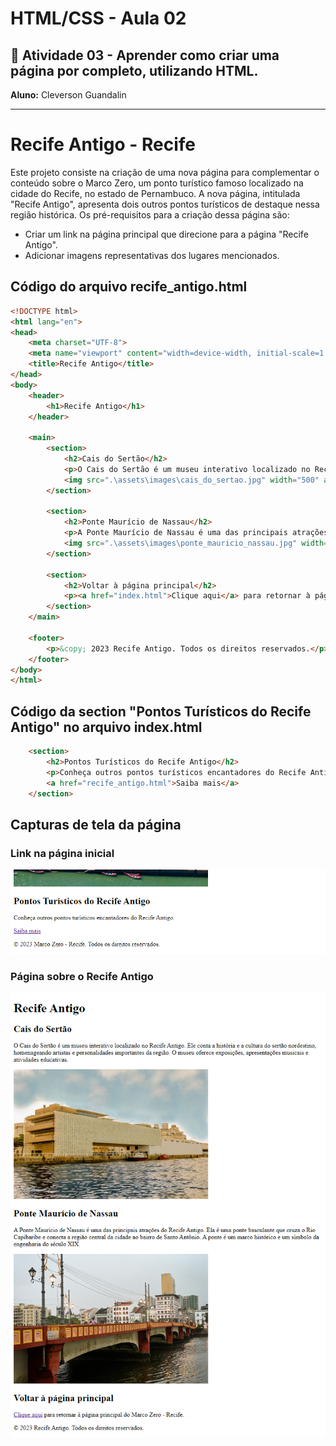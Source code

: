 # HTML/CSS  - Aula 02
## 📄 Atividade 03 - Aprender como criar uma página por completo, utilizando HTML. 
**Aluno:** Cleverson Guandalin

---
# Recife Antigo - Recife
Este projeto consiste na criação de uma nova página para complementar o conteúdo sobre o Marco Zero, um ponto turístico famoso localizado na cidade do Recife, no estado de Pernambuco. A nova página, intitulada "Recife Antigo", apresenta dois outros pontos turísticos de destaque nessa região histórica. Os pré-requisitos para a criação dessa página são:

- Criar um link na página principal que direcione para a página "Recife Antigo".
- Adicionar imagens representativas dos lugares mencionados.


## Código do arquivo recife_antigo.html
```html
<!DOCTYPE html>
<html lang="en">
<head>
    <meta charset="UTF-8">
    <meta name="viewport" content="width=device-width, initial-scale=1.0">
    <title>Recife Antigo</title>
</head>
<body>
    <header>
        <h1>Recife Antigo</h1>
    </header>

    <main>
        <section>
            <h2>Cais do Sertão</h2>
            <p>O Cais do Sertão é um museu interativo localizado no Recife Antigo. Ele conta a história e a cultura do sertão nordestino, homenageando artistas e personalidades importantes da região. O museu oferece exposições, apresentações musicais e atividades educativas.</p>
            <img src=".\assets\images\cais_do_sertao.jpg" width="500" alt="Imagem do Cais do Sertão">
        </section>

        <section>
            <h2>Ponte Maurício de Nassau</h2>
            <p>A Ponte Maurício de Nassau é uma das principais atrações do Recife Antigo. Ela é uma ponte basculante que cruza o Rio Capibaribe e conecta a região central da cidade ao bairro de Santo Antônio. A ponte é um marco histórico e um símbolo da engenharia do século XIX.</p>
            <img src=".\assets\images\ponte_mauricio_nassau.jpg" width="500" alt="Imagem da Ponte Maurício de Nassau">
        </section>

        <section>
            <h2>Voltar à página principal</h2>
            <p><a href="index.html">Clique aqui</a> para retornar à página principal do Marco Zero - Recife.</p>
        </section>
    </main>

    <footer>
        <p>&copy; 2023 Recife Antigo. Todos os direitos reservados.</p>
    </footer>
</body>
</html>
```
## Código da section "Pontos Turísticos do Recife Antigo" no arquivo index.html
```html
    <section>
        <h2>Pontos Turísticos do Recife Antigo</h2>
        <p>Conheça outros pontos turísticos encantadores do Recife Antigo.</p>
        <a href="recife_antigo.html">Saiba mais</a>
    </section>
```


## Capturas de tela da página
### Link na página inicial
<img src=".\MarcoZero.png" width=800 alt="Link página Recife Antigo">

### Página sobre o Recife Antigo
<img src=".\RecifeAntigoIndex.png" width=800 alt="Recife Antigo">
